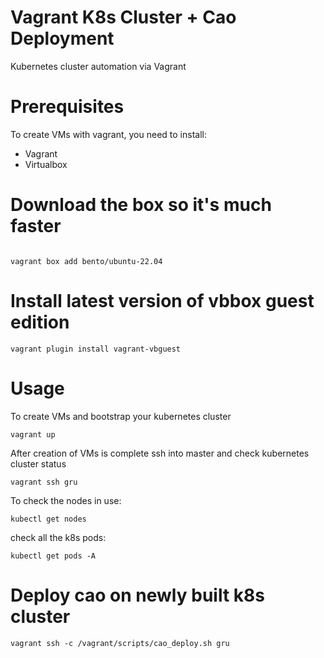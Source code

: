 # Vagrant K8s Cluster + Cao Deployment

Kubernetes cluster automation via Vagrant

# Prerequisites

To create VMs with vagrant, you need to install:
- Vagrant 
- Virtualbox 

# Download  the box so it's much faster
```

vagrant box add bento/ubuntu-22.04

```

# Install latest version of vbbox guest edition
```
vagrant plugin install vagrant-vbguest
```

# Usage

To create VMs and bootstrap your kubernetes cluster

`vagrant up`

After creation of VMs is complete ssh into master and check kubernetes cluster status

`vagrant ssh gru`

To check the nodes in use: 


`kubectl get nodes`


check all the k8s pods: 

`kubectl get pods -A`


# Deploy cao on newly built k8s cluster

```
vagrant ssh -c /vagrant/scripts/cao_deploy.sh gru
```



